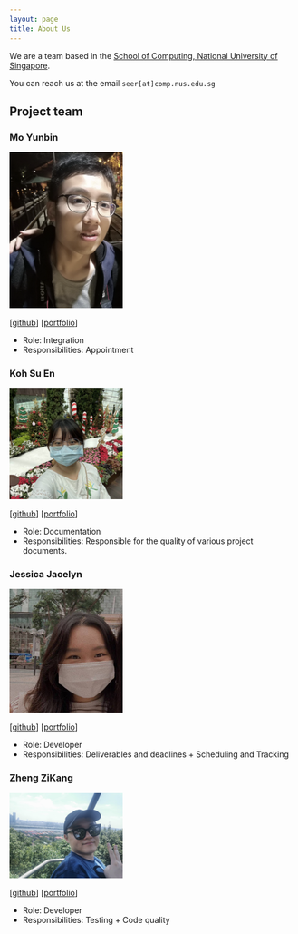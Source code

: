 ```yaml
---
layout: page
title: About Us
---
```


We are a team based in the [School of Computing, National University of Singapore](http://www.comp.nus.edu.sg).

You can reach us at the email `seer[at]comp.nus.edu.sg`

## Project team

### Mo Yunbin

<img src="images/yunbinmo.png" width="200px">

[[github](http://github.com/yunbinmo)]
[[portfolio](team/yunbinmo.md)]

* Role: Integration
* Responsibilities: Appointment

### Koh Su En

<img src="images/seksek13.png" width="200px">

[[github](http://github.com/seksek13)]
[[portfolio](team/seksek13.md)]

* Role: Documentation
* Responsibilities: Responsible for the quality of various project documents.

### Jessica Jacelyn

<img src="images/jessicajacelyn.png" width="200px">

[[github](http://github.com/jessicajacelyn)] [[portfolio](team/jessicajacelyn.md)]

* Role: Developer
* Responsibilities: Deliverables and deadlines + Scheduling and Tracking

### Zheng ZiKang

<img src="images/zzkzzzz.png" width="200px">

[[github](http://github.com/zzkzzzz)]
[[portfolio](team/zzkzzzz.md)]

* Role: Developer
* Responsibilities: Testing + Code quality


